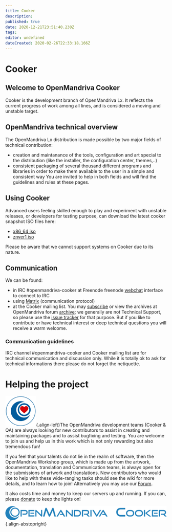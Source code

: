 ```yaml
---
title: Cooker
description: 
published: true
date: 2020-12-21T23:51:40.230Z
tags: 
editor: undefined
dateCreated: 2020-02-26T22:33:18.166Z
---
```


# Cooker

## Welcome to OpenMandriva Cooker

Cooker is the development branch of OpenMandriva Lx. It reflects the current progress of work among all lines, and is considered a moving and unstable target.

## OpenMandriva technical overview
The OpenMandriva Lx distribution is made possible by two major fields of technical contribution: 
- creation and maintanance of the tools, configuration and art special to the distribution (like the installer, the configuration center, themes,..)
- consistent packaging of several thousand different programs and libraries in order to make them available to the user in a simple and consistent way
You are invited to help in both fields and will find the guidelines and rules at these pages. 

## Using Cooker
Advanced users feeling skilled enough to play and experiment with unstable releases, or developers for testing purpose, can download the latest cooker snapshot ISO files here:

- [x86_64 iso](https://abf.openmandriva.org/platforms/cooker/products/4)
- [znver1 iso](https://abf.openmandriva.org/platforms/cooker/products/53)

Please be aware that we cannot support systems on Cooker due to its nature.

## Communication
We can be found:
- in IRC #openmandriva-cooker at Freenode
  freenode [webchat](http://webchat.freenode.net/?nick=chwido_fan&channels=%23openmandriva-cooker) interface to connect to IRC
- using [Matrix](/doc/chat-faq) (communication protocol)
- at the Cooker mailing list. You may [subscribe](https://www.openmandriva.org/lists) or view the archives at OpenMandriva forum [archive](https://forum.openmandriva.org/c/en/cooker);
we generally are not Technical Support, so please use the [issue tracker](https://issues.openmandriva.org/) for that purpose. But if you like to contribute or have technical interest or deep technical questions you will receive a warm welcome.

### Communication guidelines
IRC channel #openmandriva-cooker and Cooker mailing list are for technical communication and discussion only. While it is totally ok to ask for technical informations there please do not forget the netiquette.



# Helping the project
![om-donate.svg](/images/om-donate.svg){.align-left}The OpenMandriva development teams (Cooker & QA) are always looking for new contributors to assist in creating and maintaining packages and to assist bugfixing and testing. You are welcome to join us and help us in this work which is not only rewarding but also tremendous fun!

If you feel that your talents do not lie in the realm of software, then the OpenMandriva Workshop group, which is made up from the artwork, documentation, translation and Communication teams, is always open for the submissions of artwork and translations. New contributors who would like to help with these wide-ranging tasks should see the wiki for more details, and to learn how to join! Alternatively you may use our [Forum](http://forum.openmandriva.org/).

It also costs time and money to keep our servers up and running. If you can, please [donate](https://www.openmandriva.org/donate) to keep the lights on! 

![header-tr-cooker.png](/assets/header-tr-cooker.png){.align-abstopright}